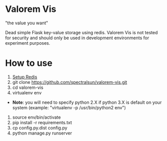 # Valorem Vis

"the value you want"


Dead simple Flask key-value storage using redis. Valorem Vis is not tested for security and should only be used in development environments for experiment purposes.


# How to use

1. [Setup Redis](http://redis.io/topics/quickstart)
1. git clone https://github.com/spectralsun/valorem-vis.git
1. cd valorem-vis
1. virtualenv env
  - **Note**: you will need to specify python 2.X if python 3.X is default on your system (example: "virtualenv -p /usr/bin/python2 env")
1. source env/bin/activate
1. pip install -r requirements.txt
1. cp config.py.dist config.py
1. python manage.py runserver
